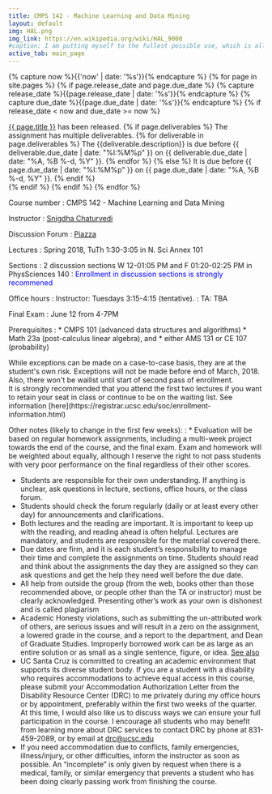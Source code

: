 ```yaml
---
title: CMPS 142 - Machine Learning and Data Mining
layout: default
img: HAL.png
img_link: https://en.wikipedia.org/wiki/HAL_9000
#caption: I am putting myself to the fullest possible use, which is all I think that any conscious entity can ever hope to do. 
active_tab: main_page 
---
```


<!-- Display an alert about upcoming homework assignments -->
{% capture now %}{{'now' | date: '%s'}}{% endcapture %}
{% for page in site.pages %}
{% if page.release_date and page.due_date %}
{% capture release_date %}{{page.release_date | date: '%s'}}{% endcapture %}
{% capture due_date %}{{page.due_date | date: '%s'}}{% endcapture %}
{% if release_date < now and due_date >= now %}
<div class="alert alert-info">
<a href="{{page.url}}">{{ page.title }}</a> has been released.  
{% if page.deliverables %}
The assignment has multiple deliverables.
{% for deliverable in page.deliverables %}
The {{deliverable.description}} is due before {{ deliverable.due_date | date: "%I:%M%p" }} on {{ deliverable.due_date | date: "%A, %B %-d, %Y" }}.  
{% endfor %}
{% else %}
It is due before {{ page.due_date | date: "%I:%M%p" }} on {{ page.due_date | date: "%A, %B %-d, %Y" }}.
{% endif %}
</div>
{% endif %}
{% endif %}
{% endfor %}
<!-- End alert for upcoming homework assignments -->



Course number
: CMPS 142 - Machine Learning and Data Mining 

Instructor
: [Snigdha Chaturvedi](https://sites.google.com/site/snigdhac/)

Discussion Forum
: [Piazza](https://piazza.com/university_of_california_santa_cruz/spring2018/cmps142/home/)

Lectures
: Spring 2018, TuTh 1:30-3:05 in  	N. Sci Annex 101 

Sections
: 2 discussion sections W 12-01:05 PM and F 01:20-02:25 PM in PhysSciences 140 
: <font color="blue"> Enrollment in discussion sections is strongly recommened </font>

Office hours
: Instructor: Tuesdays 3:15-4:15 (tentative). 
: TA: TBA

Final Exam
: June 12 from 4-7PM 

Prerequisites
:	* CMPS  101  (advanced  data  structures  and  algorithms)
	* Math  23a  (post-calculus linear algebra), and 
	* either AMS 131 or CE 107 (probability)

<div class="alert alert-info"> While exceptions can be made on a case-to-case basis, they are at the student's own risk. Exceptions will not be made before end of March, 2018. Also, there won't be wailist until start of second pass of enrollment. </div>

<div class="alert alert-info"> It is strongly recommended that you attend the first two lectures if you want to retain your seat in class or continue to be on the waiting list. See information [here](https://registrar.ucsc.edu/soc/enrollment-information.html) </div>


Other notes (likely to change in the first few weeks):
: * Evaluation will be based on regular homework assignments, including a multi-week project towards the end of the course, and the final exam.  Exam and homework will be weighted about equally, although I reserve the right to not pass students with very poor performance on the final regardless of their other scores.
* Students  are  responsible  for  their  own  understanding.   If  anything  is  unclear,  ask questions in lecture, sections, office hours, or the class forum.
* Students should check the forum regularly (daily or at least every other day) for announcements and clarifications.
* Both  lectures  and  the  reading  are  important.   It  is  important  to  keep  up  with  the reading, and reading ahead is often helpful.  Lectures are mandatory, and students are responsible for the material covered there.
* Due dates are firm, and it is each student’s responsibility to manage their time and complete the assignments on time.  Students should read and think about the assignments the day they are assigned so they can ask questions and get the help they need well before the due date.
* All help from outside the group (from the web, books other than those recommended above, or people other than the TA or instructor) must be clearly acknowledged. Presenting other’s work as your own is dishonest and is called plagiarism
* Academic Honesty violations, such as submitting the un-attributed work of others, are
serious issues and will result in a zero on the assignment, a lowered grade in the course,
and a report to the department, and Dean of Graduate Studies.  Improperly borrowed
work can be as large as an entire solution or as small as a single sentence, figure, or
idea.  [See also](http://www.ucsc.edu/academics/academic_integrity/undergraduate_students)
* UC Santa Cruz is committed to creating an academic environment that supports its diverse student body. If you are a student with a disability who requires accommodations to achieve equal access in this course, please submit your Accommodation Authorization Letter from the Disability Resource Center (DRC) to me privately during my office hours or by appointment, preferably within the first two weeks of the quarter. At this time, I would also like us to discuss ways we can ensure your full participation in the course. I encourage all students who may benefit from learning more about DRC services to contact DRC by phone at 831-459-2089, or by email at drc@ucsc.edu
* If you need accommodation due to conflicts, family emergencies, illness/injury, or other difficulties, inform the instructor as soon as possible.  An “incomplete” is only given by request when there is a medical, family, or similar emergency that prevents a student who has been doing clearly passing work from finishing the course.


